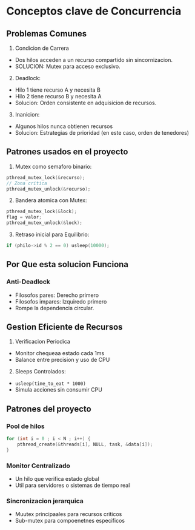 # Conceptos clave de Concurrencia
## Problemas Comunes
1. Condicion de Carrera
- Dos hilos acceden a un recurso compartido sin sincornizacion.
- SOLUCION: Mutex para acceso exclusivo.

2. Deadlock:
- Hilo 1 tiene recurso A y necesita B
- Hilo 2 tiene recurso B y necesita A
- Solucion: Orden consistente en adquisicion de recursos.

3. Inanicion:
- Algunos hilos nunca obtienen recursos
- Solucion: Estrategias de prioridad (en este caso, orden de tenedores)

## Patrones usados en el proyecto
1. Mutex como semaforo binario:
```c
pthread_mutex_lock(&recurso);
// Zona critica
pthread_mutex_unlock(&recurso);
```
2. Bandera atomica con Mutex:
```c
pthread_mutex_lock(&lock);
flag = valor;
pthread_mutex_unlock(&lock);
```
3. Retraso inicial para Equilibrio:
```c
if (philo->id % 2 == 0) usleep(10000);
```

## Por Que esta solucion Funciona
### Anti-Deadlock
- Filosofos pares: Derecho primero
- Filosofos impares: Izquiredo primero
- Rompe la dependencia circular.

## Gestion Eficiente de Recursos
1. Verificacion Periodica
- Monitor chequeaa estado cada 1ms
- Balance entre precision y uso de CPU

2. Sleeps Controlados:
- `usleep(time_to_eat * 1000)`
- Simula acciones sin consumir CPU

## Patrones del proyecto
### Pool de hilos
```c
for (int i = 0 ; i < N ; i++) {
	pthread_create(&threads[i], NULL, task, &data[i]);
}
```
### Monitor Centralizado
- Un hilo que verifica estado global
- Util para servidores o sistemas de tiempo real
### Sincronizacion jerarquica
- Muutex principaales para recursos criticos
- Sub-mutex para compoenetnes especificos
